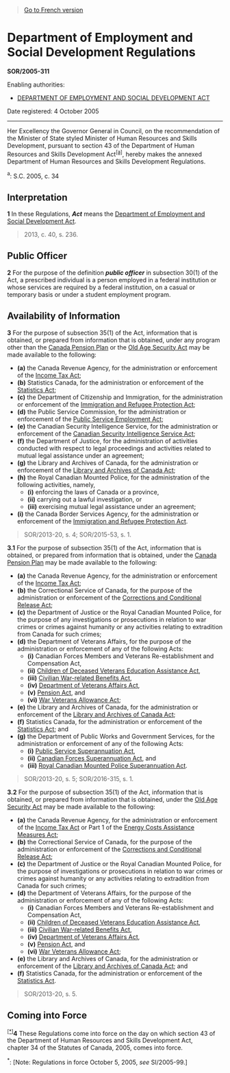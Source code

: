 > [Go to French version](/fr/Règlements/Décrets,%20ordonnances%20et%20règlements%20statutaires/2005/311.md)

# Department of Employment and Social Development Regulations

**SOR/2005-311**

Enabling authorities: 
- [DEPARTMENT OF EMPLOYMENT AND SOCIAL DEVELOPMENT ACT](/en/Acts/Statutes%20of%20Canada/2005/c.%2034.md)

Date registered: 4 October 2005

----------

Her Excellency the Governor General in Council, on the recommendation of the Minister of State styled Minister of Human Resources and Skills Development, pursuant to section 43 of the Department of Human Resources and Skills Development Act<sup><a href='#footnotea_e'>[a]</a></sup>, hereby makes the annexed Department of Human Resources and Skills Development Regulations.

<a name='footnotea_e'><sup>a</sup></a>: S.C. 2005, c. 34<br />




## Interpretation


**1** In these Regulations, ***Act*** means the [Department of Employment and Social Development Act](/en/Acts/Statutes%20of%20Canada/2005/c.%2034.md).
> 2013, c. 40, s. 236.





## Public Officer


**2** For the purpose of the definition ***public officer*** in subsection 30(1) of the Act, a prescribed individual is a person employed in a federal institution or whose services are required by a federal institution, on a casual or temporary basis or under a student employment program.




## Availability of Information


**3** For the purpose of subsection 35(1) of the Act, information that is obtained, or prepared from information that is obtained, under any program other than the [Canada Pension Plan](/en/Acts/Revised%20Statutes%20of%20Canada/C/C-8.md) or the [Old Age Security Act](/en/Acts/Revised%20Statutes%20of%20Canada/O/O-9.md) may be made available to the following:
- **(a)** the Canada Revenue Agency, for the administration or enforcement of the [Income Tax Act](/en/Acts/Statutes%20of%20Canada/1985/c.%201%20(5th%20Supp.).md);
- **(b)** Statistics Canada, for the administration or enforcement of the [Statistics Act](/en/Acts/Revised%20Statutes%20of%20Canada/S/S-19.md);
- **(c)** the Department of Citizenship and Immigration, for the administration or enforcement of the [Immigration and Refugee Protection Act](/en/Acts/Statutes%20of%20Canada/2001/c.%2027.md);
- **(d)** the Public Service Commission, for the administration or enforcement of the [Public Service Employment Act](/en/Acts/Statutes%20of%20Canada/2003/c.%2022,%20ss.%2012,%2013%20.md);
- **(e)** the Canadian Security Intelligence Service, for the administration or enforcement of the [Canadian Security Intelligence Service Act](/en/Acts/Revised%20Statutes%20of%20Canada/C/C-23.md);
- **(f)** the Department of Justice, for the administration of activities conducted with respect to legal proceedings and activities related to mutual legal assistance under an agreement;
- **(g)** the Library and Archives of Canada, for the administration or enforcement of the [Library and Archives of Canada Act](/en/Acts/Statutes%20of%20Canada/2004/c.%2011.md);
- **(h)** the Royal Canadian Mounted Police, for the administration of the following activities, namely,
	- **(i)** enforcing the laws of Canada or a province,
	- **(ii)** carrying out a lawful investigation, or
	- **(iii)** exercising mutual legal assistance under an agreement;
- **(i)** the Canada Border Services Agency, for the administration or enforcement of the [Immigration and Refugee Protection Act](/en/Acts/Statutes%20of%20Canada/2001/c.%2027.md).
> SOR/2013-20, s. 4; SOR/2015-53, s. 1.




**3.1** For the purpose of subsection 35(1) of the Act, information that is obtained, or prepared from information that is obtained, under the [Canada Pension Plan](/en/Acts/Revised%20Statutes%20of%20Canada/C/C-8.md) may be made available to the following:
- **(a)** the Canada Revenue Agency, for the administration or enforcement of the [Income Tax Act](/en/Acts/Statutes%20of%20Canada/1985/c.%201%20(5th%20Supp.).md);
- **(b)** the Correctional Service of Canada, for the purpose of the administration or enforcement of the [Corrections and Conditional Release Act](/en/Acts/Statutes%20of%20Canada/1992/c.%2020.md);
- **(c)** the Department of Justice or the Royal Canadian Mounted Police, for the purpose of any investigations or prosecutions in relation to war crimes or crimes against humanity or any activities relating to extradition from Canada for such crimes;
- **(d)** the Department of Veterans Affairs, for the purpose of the administration or enforcement of any of the following Acts:
	- **(i)** Canadian Forces Members and Veterans Re-establishment and Compensation Act,
	- **(ii)** [Children of Deceased Veterans Education Assistance Act](/en/Acts/Revised%20Statutes%20of%20Canada/C/C-28.md),
	- **(iii)** [Civilian War-related Benefits Act](/en/Acts/Revised%20Statutes%20of%20Canada/C/C-31.md),
	- **(iv)** [Department of Veterans Affairs Act](/en/Acts/Revised%20Statutes%20of%20Canada/V/V-1.md),
	- **(v)** [Pension Act](/en/Acts/Revised%20Statutes%20of%20Canada/P/P-6.md), and
	- **(vi)** [War Veterans Allowance Act](/en/Acts/Revised%20Statutes%20of%20Canada/W/W-3.md);
- **(e)** the Library and Archives of Canada, for the administration or enforcement of the [Library and Archives of Canada Act](/en/Acts/Statutes%20of%20Canada/2004/c.%2011.md);
- **(f)** Statistics Canada, for the administration or enforcement of the [Statistics Act](/en/Acts/Revised%20Statutes%20of%20Canada/S/S-19.md); and
- **(g)** the Department of Public Works and Government Services, for the administration or enforcement of any of the following Acts:
	- **(i)** [Public Service Superannuation Act](/en/Acts/Revised%20Statutes%20of%20Canada/P/P-36.md),
	- **(ii)** [Canadian Forces Superannuation Act](/en/Acts/Revised%20Statutes%20of%20Canada/C/C-17.md), and
	- **(iii)** [Royal Canadian Mounted Police Superannuation Act](/en/Acts/Revised%20Statutes%20of%20Canada/R/R-11.md).
> SOR/2013-20, s. 5; SOR/2016-315, s. 1.




**3.2** For the purpose of subsection 35(1) of the Act, information that is obtained, or prepared from information that is obtained, under the [Old Age Security Act](/en/Acts/Revised%20Statutes%20of%20Canada/O/O-9.md) may be made available to the following:
- **(a)** the Canada Revenue Agency, for the administration or enforcement of the [Income Tax Act](/en/Acts/Statutes%20of%20Canada/1985/c.%201%20(5th%20Supp.).md) or Part 1 of the [Energy Costs Assistance Measures Act](/en/Acts/Statutes%20of%20Canada/2005/c.%2049.md);
- **(b)** the Correctional Service of Canada, for the purpose of the administration or enforcement of the [Corrections and Conditional Release Act](/en/Acts/Statutes%20of%20Canada/1992/c.%2020.md);
- **(c)** the Department of Justice or the Royal Canadian Mounted Police, for the purpose of investigations or prosecutions in relation to war crimes or crimes against humanity or any activities relating to extradition from Canada for such crimes;
- **(d)** the Department of Veterans Affairs, for the purpose of the administration or enforcement of any of the following Acts:
	- **(i)** Canadian Forces Members and Veterans Re-establishment and Compensation Act,
	- **(ii)** [Children of Deceased Veterans Education Assistance Act](/en/Acts/Revised%20Statutes%20of%20Canada/C/C-28.md),
	- **(iii)** [Civilian War-related Benefits Act](/en/Acts/Revised%20Statutes%20of%20Canada/C/C-31.md),
	- **(iv)** [Department of Veterans Affairs Act](/en/Acts/Revised%20Statutes%20of%20Canada/V/V-1.md),
	- **(v)** [Pension Act](/en/Acts/Revised%20Statutes%20of%20Canada/P/P-6.md), and
	- **(vi)** [War Veterans Allowance Act](/en/Acts/Revised%20Statutes%20of%20Canada/W/W-3.md);
- **(e)** the Library and Archives of Canada, for the administration or enforcement of the [Library and Archives of Canada Act](/en/Acts/Statutes%20of%20Canada/2004/c.%2011.md); and
- **(f)** Statistics Canada, for the administration or enforcement of the [Statistics Act](/en/Acts/Revised%20Statutes%20of%20Canada/S/S-19.md).
> SOR/2013-20, s. 5.





## Coming into Force


<sup><a href='#fn_IndFC_hq_13185'>[*]</a></sup>**4** These Regulations come into force on the day on which section 43 of the Department of Human Resources and Skills Development Act, chapter 34 of the Statutes of Canada, 2005, comes into force.

<a name='fn_IndFC_hq_13185'><sup>*</sup></a>: [Note: Regulations in force October 5, 2005, *see* SI/2005-99.]<br />


